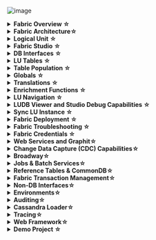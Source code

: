 ![image](/articles/images/welcome_to_wiki.png)
<meta name="google-site-verification" content="IJmQ9-boTYLbHPdfk46dZofapWD_WJAn1TlNP9E8W7s" />
<details>
<summary markdown="span"><strong>Fabric Overview <strong><a href="/articles/01_fabric_overview/README.md" style="text-decoration: none;">&#9734;</a></summary>
<!----<summary markdown="span"><strong>Fabric Overview<strong></summary>-->
<ul>
        <li><a href="/articles/01_fabric_overview/01_what%20is%20fabric.md">What is Fabric?</a></li>
        <li><a href="/articles/01_fabric_overview/02_fabric_glossary.md">Fabric Glossary</a></li>
</ul>
</details>

<details>
<summary markdown="span"><strong>Fabric Architecture<strong><a href="/articles/02_fabric_architecture/README.md" style="text-decoration: none;">&#9734;</a></summary><ul>
<li><a href="/articles/02_fabric_architecture/01_fabric_architecture_overview.md">Fabric Architecture Overview</a></li>
<li><a href="/articles/02_fabric_architecture/02_fabric_directories.md">Fabric Server- Main Directories</a></li>
<li><a href="/articles/02_fabric_architecture/03_fabric_basics_getting_started.md">Fabric Basics - Getting Started</a></li>
<li><a href="/articles/02_fabric_architecture/04_fabric_commands.md">Fabric Commands</a></li>
<li><a href="/articles/02_fabric_architecture/05_fabric_main_configuration_files.md">Fabric- Main Configuration Files</a></li>
<li><a href="/articles/02_fabric_architecture/06_cassandra_keyspaces_for_fabric.md">Cassandra Keyspaces for Fabric</a></li>
<li><a href="/articles/02_fabric_architecture/07_cassandra_basic_commands.md">Cassandra Basic Commands</a></li>
<li><a href="/articles/02_fabric_architecture/08_kafka_basic_commands.md">Kafka Basic Commands</a></li>
</ul>
</details>

<details>
<summary markdown="span"><strong>Logical Unit <strong><a href="/articles/03_logical_units/README.md" style="text-decoration: none;">&#9734;</a></summary><ul>
<li><a href="/articles/03_logical_units/01_LU_overview.md">LU Overview</a></li>
<li><a href="/articles/03_logical_units/02_create_a_logical_unit_flow.md">Create a Logical Unit - Flow</li>
<li><a href="/articles/03_logical_units/03_LU_schema_window.md">LU Schema Window</li>
<li><a href="/articles/03_logical_units/04_LU_properties.md">LU Properties</a></li>
<li><a href="/articles/03_logical_units/05_create_a_new_LU_object.md">Create New LU Object</a></li>
<li><a href="/articles/03_logical_units/06_auto_discovery_wizard.md">Auto Discovery Wizard</a></li>
<li><a href="/articles/03_logical_units/07_build__or_update_an_LU_schema.md">Auto Discovery - Build or Update LU Schema</a></li>
<li><a href="/articles/03_logical_units/08_define_root_table_and_instance_ID_LU_schema.md">Set Root Table and Instance ID Column</a></li>
<li><a href="/articles/03_logical_units/09_add_table_to_a_schema.md">Add a Table to a Schema</a></li>
<li><a href="/articles/03_logical_units/10_delete_table_from_a_schema.md">Delete a Table from a Schema</a></li>
<li><a href="/articles/03_logical_units/11_add_delete_table_population.md">Add/Delete Population from LU Schema</a></li>
<li><a href="/articles/03_logical_units/12_LU_hierarchy_and_linking_table_population.md">LU Hierarchy and Linking Table Populations</a></li>
<li><a href="/articles/03_logical_units/13_disable_enable_populations_in_schema.md">Disable/Enable Populations in the Schema</a></li>
<li><a href="/articles/03_logical_units/14_edit%20enrichment%20order.md">Edit Enrichment Order</a></li>
<li><a href="/articles/03_logical_units/15_LU_schema_edit_reference_tab.md">Editing References Tab</a></li>
<li><a href="/articles/03_logical_units/16_LU_schema_group_and_ungroup_tables.md">LU Schema: Group and Ungroup Tables</a></li>
<li><a href="/articles/03_logical_units/17_LU_schema_change_root_table.md">LU Schema: Change Root Table</a></li>
<li><a href="/articles/03_logical_units/18_LU_schema_refresh_LU_options.md">LU Schema: Refresh LU Options</a></li>
                </ul>
       </li>
</ul>
</details>

<details>
<summary markdown="span"><strong>Fabric Studio <strong><a href="/articles/04_fabric_studio/README.md" style="text-decoration: none;">&#9734;</a></summary><ul>
<li><a href="/articles/04_fabric_studio/01_UI_components_and_menus.md">Components and Menus</a></li>
<li><a href="/articles/04_fabric_studio/02_window_tab_context_menu.md">Window Tab Context Menu</li>
<li><a href="/articles/04_fabric_studio/03_diagram_and_toolbars.md">Diagrams and Toolbars</li>
<li><a href="/articles/04_fabric_studio/04_user_preferences.md">User Preferences</a></li>
<li><a href="/articles/04_fabric_studio/05_creating_a_new_project.md">Creating a New Project</a></li>
<li><a href="/articles/04_fabric_studio/06_adding_fabric_projects_to_version_control.md">Adding Fabric Projects to Version Control</a></li>
<li><a href="/articles/04_fabric_studio/07_best_practices_for_working_with_GIT_and_SVN.md">Best Practices for Working with GIT and SVN</a></li>
<li><a href="/articles/04_fabric_studio/08_fabric_project_tree.md">Fabric Project Tree</a></li>
<li><a href="/articles/04_fabric_studio/09_logic_files_and_categories.md">Logic Files and Categories</a></li>
<li><a href="/articles/04_fabric_studio/10_fabric_studio_validating_java_code_within_a_project.md">Fabric Studio Java Code Validation</a></li>
<li><a href="/articles/04_fabric_studio/11_fabric_studio_exporting_and_importing%20a_fabric_project.md">Fabric Project</a></li>
<li><a href="/articles/04_fabric_studio/12_shared_objects.md">Shared Objects</a></li>
</ul>
        </ul>
</details>

<details>
<summary markdown="span"><strong>DB Interfaces <strong><a href="/articles/05_DB_interfaces/README.md" style="text-decoration: none;">&#9734;</a></summary><ul>     
<li><a href="/articles/05_DB_interfaces/01_interfaces_overview.md"> Interfaces Overview</a></li>
<li><a href="/articles/05_DB_interfaces/02_interfaces_source_analysis_guidelines.md">Interfaces Source Analysis Guidelines</li>
<li><a href="/articles/05_DB_interfaces/03_DB_interfaces_overview.md">DB Interfaces Overview</li>
<li><a href="/articles/05_DB_interfaces/04_creating_a_new_database_interface.md">Creating a New Database Interface</a></li>
<li><a href="/articles/05_DB_interfaces/05_adding_a_fabric_remote_interface_type.md">Adding Fabric to Interface Type</a></li>
<li><a href="/articles/05_DB_interfaces/06_editing_interface_settings.md">Editing Interface Settings</a></li>
<li><a href="/articles/05_DB_interfaces/07_deleting_disabling_an_interface.md">Deleting Disabling an Interface</a></li>
<li><a href="/articles/05_DB_interfaces/08_clearing_the_database_objects_cache.md">Clearing DB Object Cache</a></li>
<li><a href="/articles/05_DB_interfaces/09_fabric_API_for_DB_interfaces.md">Fabric API for DB Interface</a></li>
<li><a href="/articles/05_DB_interfaces/10_database_types.md">Database Types</a></li>
        </ul>
</ul>
</details>

<details>
<summary markdown="span"><strong>LU Tables <strong><a href="/articles/06_LU_tables/README.md" style="text-decoration: none;">&#9734;</a></summary> <ul>
<li><a href="/articles/06_LU_tables/01_LU_tables_overview.md">LU Tables Overview</a></li>
<li><a href="/articles/06_LU_tables/02_create_an_LU_table.md">Create an LU Table</li>
<li><a href="/articles/06_LU_tables/03_table_indexes.md">Table Indexes</li>
<li><a href="/articles/06_LU_tables/04_table_properties.md">Table Properties</a></li>
</ul>
        </ul>
</details>
<details>
<summary markdown="span"><strong>Table Population <strong><a href="/articles/07_table_population/README.md" style="text-decoration: none;">&#9734;</a></summary><ul>
<li><a href="/articles/07_table_population/01_table_population_overview.md">Table Population Overview</a></li>
<li><a href="/articles/07_table_population/02_source_object_types.md">Source Object Types</li>
<li><a href="/articles/07_table_population/03_creating_a_new_table_population.md">Creating a New Table Population</li>
<li><a href="/articles/07_table_population/04_table_population_properties_tab.md">Table Population Properties Tab</a></li>
<li><a href="/articles/07_table_population/05_table_population_mode.md">Table Population Mode</a></li>
<li><a href="/articles/07_table_population/06_table_population_transformation_rules.md">Table Population Transformation Rules</a></li>
<li><a href="/articles/07_table_population/07_fabric_built_in_functions.md">Fabric Built-in Functions</a></li>
<li><a href="/articles/07_table_population/08_project_functions.md">Project Functions</a></li>
<li><a href="/articles/07_table_population/10_creating_a_project_function.md">Creating a Project Function</a></li>
<li><a href="/articles/07_table_population/11_1_creating_or_editing_a_root_function.md">Creating or Editing a Root Function</a></li>
<li><a href="/articles/07_table_population/11_2_root_functions_code_examples.md">Root Functions - Code Examples</a></li>
<li><a href="/articles/07_table_population/11_3_creating_an_LUDB_function.md">Creating an LUDB Function</a></li>
<li><a href="/articles/07_table_population/11_4_creating_a_trigger_function.md">Creating a Trigger Function</a></li>
<li><a href="/articles/07_table_population/11_lookup_tables.md">Lookup Tables</a></li>
<li><a href="/articles/07_table_population/12_table_population_diagram_outline.md">Table Population Diagram Outline</a></li>
<li><a href="/articles/07_table_population/13_LU_table_population_execution_order.md">Table Population Excecution Order</a></li>
<li><a href="/articles/07_table_population/14_table_population_based_Broadway.md">Table Population Based on a Broadway Flow</a></li>
</ul>
                </ul>
</details>


<details>
<summary markdown="span"><strong>Globals <strong><a href="/articles/08_globals/README.md" style="text-decoration: none;">&#9734;</a></summary><ul>
<li><a href="/articles/08_globals/01_globals_overview.md">Globals Overview</a></li>
<li><a href="/articles/08_globals/02_globals_use_cases.md">Globals Use Cases</li>
<li><a href="/articles/08_globals/03_set_globals.md">Set Globals</li>
<li><a href="/articles/08_globals/04_globals_code_examples.md">Globals Code Examples</a></li>
        </ul>
        </ul>
</details>

<details>
<summary markdown="span"><strong>Translations <strong><a href="/articles/09_translations/README.md" style="text-decoration: none;">&#9734;</a></summary><ul>
<li><a href="/articles/09_translations/01_translations_overview_and_use_cases.md">Translations Overview</a></li>
<li><a href="/articles/09_translations/02_creating_a_new_translation_in_fabric.md">Creating a New Translation in Fabric</a></li>
<li><a href="/articles/09_translations/03_data_population_in_a_translation.md">Data Population in Translation</a></li>
<li><a href="/articles/09_translations/04_using_translations_in_fabric.md">Using Translations in Fabric</a></li>
<li><a href="/articles/09_translations/05_translations_code_examples.md">Translations Code Examples</a></li>
</ul>
</ul>
</details>

<details>
<summary markdown="span"><strong>Enrichment Functions <strong><a href="/articles/10_enrichment_function/README.md" style="text-decoration: none;">&#9734;</a></summary><ul>
<li><a href="/articles/10_enrichment_function/01_enrichment_function_overview.md">Enrichment Function Overview</a></li>
<li><a href="/articles/10_enrichment_function/02_enrichment_vs_root_func_comparison_analysis.md">Enrichment vs. Root Function - Comparison Analysis</a></li>
<li><a href="/articles/10_enrichment_function/03_create_edit_enrichment_function.md">Create / Edit an Enrichment Function</a></li>
<li><a href="/articles/10_enrichment_function/04_code_examples_enrichment_function.md">Code Examples of Enrichment Function</a></li>
</ul>
        </ul>
</details>

<details>
<summary markdown="span"><strong>LU Navigation <strong><a href="/articles/12_LU_navigation/README.md" style="text-decoration: none;">&#9734;</a></summary><ul>
<li><a href="/articles/12_LU_navigation/01_Navigating_an_LU_schema.md">Navigating an LU Schema</a></li>
<li><a href="/articles/12_LU_navigation/02_searching_a_fabric_project.md">Searching a Fabric Project</a></li>
</ul>
        </ul>
</details>

<details>
<summary markdown="span"><strong>LUDB Viewer and Studio Debug Capabilities <strong><a href="/articles/13_LUDB_viewer_and_studio_debug_capabilities/README.md" style="text-decoration: none;">&#9734;</a></summary><ul>
<li><a href="/articles/13_LUDB_viewer_and_studio_debug_capabilities/01_data_viewer.md">Data Viewer</a></li>
<li><a href="/articles/13_LUDB_viewer_and_studio_debug_capabilities/02_fabric_studio_log_files.md">Fabric Studio Log Files</a></li>
<li><a href="/articles/13_LUDB_viewer_and_studio_debug_capabilities/03_debug_table_population.md">Debug Table Population</a></li>
</ul>
        </ul>
</details>

<details>
<summary markdown="span"><strong>Sync LU Instance <strong><a href="/articles/14_sync_LU_instance/README.md" style="text-decoration: none;">&#9734;</a></summary><ul>
<li><a href="/articles/14_sync_LU_instance/01_sync_LUI_overview.md">Sync LUI Overview</a></li>
<li><a href="/articles/14_sync_LU_instance/02_sync_modes.md">Sync Modes</li>
<li><a href="/articles/14_sync_LU_instance/03_sync_ignore_source_exception.md">Sync- Ignore Source Exception</li>
<li><a href="/articles/14_sync_LU_instance/04_sync_methods.md">Sync Methods</a></li>
<li><a href="/articles/14_sync_LU_instance/05_sync_decision_functions.md">Sync – Decision Functions</a></li>
<li><a href="/articles/14_sync_LU_instance/06_sync_decision_functions_recommendations.md">Sync Decision Functions Recommendations</a></li>
<li><a href="/articles/14_sync_LU_instance/07_sync_levels.md">Sync Levels</a></li>
<li><a href="/articles/14_sync_LU_instance/08_sync_timeout.md">Sync Timeout</a></li>
<li><a href="/articles/14_sync_LU_instance/09_skip_sync.md">Skip Sync</a></li>
<li><a href="/articles/14_sync_LU_instance/10_sync_behavior_summary.md">Sync Behavior Summary</a></li>
        </ul>
</ul>
</details>

<details>
<summary markdown="span"><strong>Fabric Deployment <strong><a href="/articles/16_deploy_fabric/README.md" style="text-decoration: none;">&#9734;</a></summary><ul>
<li><a href="/articles/16_deploy_fabric/01_deploy_Fabric_project.md">Deploy Fabric Project</a></li>
<li><a href="/articles/16_deploy_fabric/02_deploy_from_Fabric_Studio.md">Deploy from Fabric Studio</a></li>
<li><a href="/articles/16_deploy_fabric/03_offline_deploy.md">Offline Deploy</a></li>
</ul>
        </ul>
</details>

<details>
<summary markdown="span"><strong>Fabric Troubleshooting <strong><a href="/articles/21_Fabric_troubleshooting/README.md" style="text-decoration: none;">&#9734;</a></summary><ul>
<li><a href="/articles/21_Fabric_troubleshooting/01_Fabric_troubleshooting_overview.md">Fabric Troubleshooting Overview</a></li>
<li><a href="/articles/21_Fabric_troubleshooting/02_Fabric_troubleshooting_log_files.md">Fabric Troubleshooting Log Files</a></li>
</ul>
        </ul>
</details>

<details>
<summary markdown="span"><strong>Fabric Credentials <strong><a href="/articles/17_fabric_credentials/README.md" style="text-decoration: none;">&#9734;</a></summary><ul>
<li><a href="/articles/17_fabric_credentials/01_fabric_credentials_overview.md">Fabric Credentials Overview</a></li>
<li><a href="/articles/17_fabric_credentials/02_fabric_credentials_commands.md">Fabric Credentials Commands</a></li>
<li><a href="/articles/17_fabric_credentials/03_fabric_credentials_backup.md">Fabric Credentials Backup</a></li>
</ul>
        </ul>
</details>

<details>
<summary markdown="span"><strong>Web Services and Graphit<strong><a href="/articles/15_web_services_and_graphit/README.md" style="text-decoration: none;">&#9734;</a></summary><ul>
<li><a href="/articles/15_web_services_and_graphit/01_web_services_overview.md">Overview</a></li>
<li><a href="/articles/15_web_services_and_graphit/02_web_services_properties.md">Properties</a></li>
<li><a href="/articles/15_web_services_and_graphit/03_create_a_web_service.md">Create a Web Service</a></li>
<li><a href="/articles/15_web_services_and_graphit/04_web_services_function_basic_structure.md">Function Basic Structure</a></li>
<li><a href="/articles/15_web_services_and_graphit/05_edit_web_service_code.md">Edit Web Service Code</a></li>
<li><a href="/articles/15_web_services_and_graphit/06_web_services_code_examples.md">Code Examples</a></li>
<li><a href="/articles/15_web_services_and_graphit/07_deploy_web_services.md">Deploy Web Services</a></li>
<li><a href="/articles/15_web_services_and_graphit/08_web_services_input_parameters.md">Web Service Input Parameters</a></li>
<li><a href="/articles/15_web_services_and_graphit/09_swagger.md">Swagger</a></li>
<li><a href="/articles/15_web_services_and_graphit/10_legacy_annotation.md">Legacy Annotation</a></li>
<li><a href="/articles/15_web_services_and_graphit/11_response_codes.md">Response Codes</a></li>
<li><a href="/articles/15_web_services_and_graphit/12_Supported_Verbs_Get.md">Supported Verbs - GET</a></li>
<li><a href="/articles/15_web_services_and_graphit/13_Supported_Verbs_Post.md">Supported Verbs - POST</a></li>
<li><a href="/articles/15_web_services_and_graphit/14_Supported_Verbs_Put.md">Supported Verbs - PUT</a></li>
<li><a href="/articles/15_web_services_and_graphit/15_Supported_Verbs_Delete.md">Supported Verbs - DELETE</a></li>
<li><a href="/articles/15_web_services_and_graphit/16_rest_api_additions.md">REST API Additions</a></li>
<li><a href="/articles/15_web_services_and_graphit/17_Graphit/01_graphit_overview.md">Graphit Overview</a></li>
<li><a href="/articles/15_web_services_and_graphit/17_Graphit/02_create_and_edit_a_graphit_file.md">Create and Edit a Graphit File</a></li> 
<li><a href="/articles/15_web_services_and_graphit/17_Graphit/03_graphit_node_types.md">Graphit Nodes Types</a></li> 
<li><a href="/articles/15_web_services_and_graphit/17_Graphit/04_graphit_node_properties.md">Graphit Nodes Properties</a></li> 
<li><a href="/articles/15_web_services_and_graphit/17_Graphit/05_graphit_debugging.md">Graphit Debugging</a></li> 
<li><a href="/articles/15_web_services_and_graphit/17_Graphit/06_using_graphit_files_with_parameters.md">Graphit Parameters</a></li> 
<li><a href="/articles/15_web_services_and_graphit/17_Graphit/07_invoking_graphit_files.md">Invoking Graphit Files</a></li> 
<li><a href="/articles/15_web_services_and_graphit/17_Graphit/08_invoke_javacode_from_graphit.md">Invoke Java from Graphit</a></li> 
<li><a href="/articles/15_web_services_and_graphit/17_Graphit/09_invoke_graphit_from_outside_studio.md">Invoke Graphit from Outside Fabric Studio</a></li> 
<li><a href="/articles/15_web_services_and_graphit/17_Graphit/10_graphit_examples.md">Graphit Examples</a></li>
</ul> 
         </ul>
</details>
<details>
<summary markdown="span"><strong>Change Data Capture (CDC) Capabilities<strong><a href="/articles/18_fabric_cdc/README.md" style="text-decoration: none;">&#9734;</a></summary><ul>
<li><a href=/articles/18_fabric_cdc/01_change_data_capture_overview.md>CDC Overview</a></li>
<li><a href="/articles/18_fabric_cdc/02_cdc_process_architecture.md">CDC Process Architecture</a></li>
<li><a href="/articles/18_fabric_cdc/03_cdc_messages.md">CDC Messages</a></li>
<li><a href="/articles/18_fabric_cdc/04_cdc_publication_flow.md">CDC Publication Flow</a></li>
<li><a href="/articles/18_fabric_cdc/05_cdc_consumers_implementation.md">CDC Implementation Steps</a></li>
<li><a href="/articles/18_fabric_cdc/06_cdc_configuration.md">CDC Configuration</a></li>
<li><a href="/articles/18_fabric_cdc/cdc_consumers/README.md">CDC Consumers</a></li>   
</ul> 
</ul> 
</details>        
<details>
<summary markdown="span"><strong>Broadway<strong><a href="/articles/19_Broadway/README.md" style="text-decoration: none;">&#9734;</a></summary><ul>
<li><a href="/articles/19_Broadway/01_broadway_overview.md">Broadway Overview</a></li>
<li><a href="/articles/19_Broadway/02_broadway_high_level_components.md">Broadway High Level Components</a></li>
<li><a href="/articles/19_Broadway/02a_broadway_flow_overview.md">Broadway Flow Overview</a></li>
<li><a href="/articles/19_Broadway/03_broadway_actor.md">Broadway Actor Overview</a></li>
<li><a href="/articles/19_Broadway/03_broadway_actor_window.md">Broadway Actor Window</a></li>
<li><a href="/articles/19_Broadway/04_built_in_actor_types.md">Built-in Actor Types</a></li>
<li><a href="/articles/19_Broadway/actors/README.md">Actors Specifications and Examples</a></li>
<li><a href="/articles/19_Broadway/05_data_types.md">Broadway Data Types</a></li>
<li><a href="/articles/19_Broadway/06_export_actor.md">Actor Inheritance Mechanism</a></li>
<li><a href="/articles/19_Broadway/07_broadway_flow_linking_actors.md">Linking Actors in Broadway Flow</a></li>  
<li><a href="/articles/19_Broadway/08_show_only_connected_actors.md">Show Only Connected Actors</a></li>  
<li><a href="/articles/19_Broadway/09_broadway_integration_with_Fabric.md">Broadway Integration with Fabric</a></li>
<li><a href="/articles/19_Broadway/17_tutorial_and_flow_examples.md">Broadway Tutorial and Flow Examples</a></li>
<li><a href="/articles/19_Broadway/18_broadway_flow_window.md">Broadway Flow Window</a></li>
<li><a href="/articles/19_Broadway/19_broadway_flow_stages.md">Broadway Stages</a></li>
<li><a href="/articles/19_Broadway/21_iterations.md">Iterations in Broadway</a></li>
<li><a href="/articles/19_Broadway/22_broadway_flow_inner_flows.md">Inner Flows</a></li>
<li><a href="/articles/19_Broadway/23_transactions.md">Transactions</a></li>
<li><a href="/articles/19_Broadway/24_error_handling.md">Error Handling</a></li>
<li><a href="/articles/19_Broadway/25_broadway_flow_window_run_and_debug_flow.md">Run and Debug Broadway Flow</a></li>
<li><a href="/articles/19_Broadway/27_broadway_data_inspection.md">Broadway Data Inspector</a></li>
</ul> 
</ul> 
</details> 


<details>
<summary markdown="span"><strong>Jobs & Batch Services<strong><a href="/articles/20_jobs_and_batch_services/README.md" style="text-decoration: none;">&#9734;</a></summary><ul>
<li><a href="/articles/20_jobs_and_batch_services/01_fabric_jobs_overview.md">Overview</a></li>
<li><a href="/articles/20_jobs_and_batch_services/02_jobs_flow_and_status.md">Jobs Lifecycle & Flows</a></li>
<li><a href="/articles/20_jobs_and_batch_services/03_create_a_new_user_job.md">User Jobs</a></li>
<li><a href="/articles/20_jobs_and_batch_services/04_create_a_new_process_job.md">Process Jobs</a></li>
<li><a href="/articles/20_jobs_and_batch_services/05_create_a_new_broadway_job.md">Broadway Jobs</a></li>
<li><a href="/articles/20_jobs_and_batch_services/07_jobs_commands.md">Commands list</a></li>
<li><a href="/articles/20_jobs_and_batch_services/08_jobs_table_fields.md">Operational Tables</a></li>
<li><a href="/articles/20_jobs_and_batch_services/09_jobs_configuration.md">Jobs Configuration</a></li>
<li><a href="/articles/20_jobs_and_batch_services/10_jobs_and_batches_affinity.md">Fabric Affinity Concept</a></li>
<li><a href="/articles/20_jobs_and_batch_services/11_batch_process_overview.md">Batch Processes</a></li>
<li><a href="/articles/20_jobs_and_batch_services/12_batch_sync_commands.md">Batch Synchronization</a></li>
<li><a href="/articles/20_jobs_and_batch_services/13_migrate_commands.md">Migrate Command</a></li>
<li><a href="/articles/20_jobs_and_batch_services/14_instances_groups.md">Instance Groups</a></li>
<li><a href="/articles/20_jobs_and_batch_services/15_batch_broadway_commands.md">Broadway flows & Batches</a></li>
<li><a href="/articles/20_jobs_and_batch_services/16_batch_CDC_commands.md">CDC Republish & Batches</a></li>
<li><a href="/articles/20_jobs_and_batch_services/17_batch_process_flow.md">Batch Processes Flows</a></li>
</ul>
</details>        


<details>
<summary markdown="span"><strong>Reference Tables & CommonDB<strong><a href="/articles/22_reference(commonDB)_tables/README.md" style="text-decoration: none;">&#9734;</a></summary><ul>
<li><a href="/articles/22_reference(commonDB)_tables/01_fabric_commonDB_overview.md">Overview</a></li>
<li><a href="/articles/22_reference(commonDB)_tables/02_reference_table_fabric_studio.md">Reference Tables in Fabric Studio</a></li>
<li><a href="/articles/22_reference(commonDB)_tables/03_fabric_commonDB_runtime.md">Reference Tables in Fabric Runtime</a></li>
<li><a href="/articles/22_reference(commonDB)_tables/04_fabric_commonDB_sync.md">commonDB Synchronization</a></li>
<li><a href="/articles/22_reference(commonDB)_tables/05_commonDB_sync_modes_and_flow.md">Reference Tables Synchronization</a></li>
<li><a href="/articles/22_reference(commonDB)_tables/06_fabric_commonDB_misc.md">commonDB Behind the Scene</a></li>
<li><a href="/articles/22_reference(commonDB)_tables/07_fabric_commonDB_configuration.md">commonDB Configuration</a></li>
</ul>
</details> 

<details>
<summary markdown="span"><strong>Fabric Transaction Management<strong><a href="/articles/23_fabric_transactions/README.md" style="text-decoration: none;">&#9734;</a></summary><ul>
<li><a href="/articles/23_fabric_transactions/01_fabric_transactions_overview.md">Fabric Transaction Management Overview</a></li>
<li><a href="/articles/23_fabric_transactions/02_fabric_transactions.md">Fabric Transactions</a></li>
<li><a href="/articles/23_fabric_transactions/03_trx_code_examples.md">Transactions Code Examples</a></li>
</details> 

<details>
<summary markdown="span"><strong>Non-DB Interfaces<strong><a href="/articles/24_non_DB_interfaces/README.md" style="text-decoration: none;">&#9734;</a></summary><ul>
<li><a href="/articles/24_non_DB_interfaces/01_nondb_interfaces_overview.md">Non-DB Interfaces Overview</a></li>
<li><a href="/articles/24_non_DB_interfaces/02_SFTP_interface.md">SFTP Interface</a></li>
<li><a href="/articles/24_non_DB_interfaces/03_kafka_interface.md">Kafka Interface</a></li>
<li><a href="/articles/24_non_DB_interfaces/04_JMS_interface.md">JMS Interface</a></li>
<li><a href="/articles/24_non_DB_interfaces/05_HTTP_interface.md">HTTP Interface</a></li>
<li><a href="/articles/24_non_DB_interfaces/06_local_file_sys.md">Local File System Interface</a></li>
<li><a href="/articles/24_non_DB_interfaces/07_custom_interface.md">Custom Interface</a></li>
<li><a href="/articles/24_non_DB_interfaces/08_SMTP_interface.md">SMTP Interface</a></li>
<li><a href="/articles/24_non_DB_interfaces/09_redis_interface.md">Redis Interface</a></li>
</details> 

<details>
<summary markdown="span"><strong>Environments<strong><a href="/articles/25_environments/README.md" style="text-decoration: none;">&#9734;</a></summary><ul>
<li><a href="/articles/25_environments/01_environments_overview.md">Environments Overview</a></li>
<li><a href="/articles/25_environments/02_create_new_environment.md">Create New Environment</a></li>
<li><a href="/articles/25_environments/03_deploy_env_from_Fabric_Studio.md">Deploy Environment from Fabric Studio</a></li>
<li><a href="/articles/25_environments/04_offline_deployment.md">Offline Environment Deployment</a></li>
<li><a href="/articles/25_environments/05_set_and_list_commands.md">SET and LIST Commands for Environments</a></li>
</details> 

<details>
<summary markdown="span"><strong>Auditing<strong><a href="/articles/27_auditing/README.md" style="text-decoration: none;">&#9734;</a></summary><ul>
<li><a href="/articles/27_auditing/01_auditing_overview.md">Auditing Overview</a></li>
<li><a href="/articles/27_auditing/02_filtering_strategy.md">Filtering Strategy</a></li>
<li><a href="/articles/27_auditing/03_persistence_strategy.md">Persistence Strategy</a></li>
</details>  

<details>
<summary markdown="span"><strong>Cassandra Loader<strong><a href="/articles/28_cassandra_loader/README.md" style="text-decoration: none;">&#9734;</a></summary><ul>
<li><a href="/articles/28_cassandra_loader/01_cassandra_loader_overview.md">Cassandra Loader Overview</a></li>
<li><a href="/articles/28_cassandra_loader/02_loader_architecture.md">Cassandra Loader Architecture</a></li>
<li><a href="/articles/28_cassandra_loader/03_loader_configuration.md">Cassandra Loader Configuration</a></li>
<li><a href="/articles/28_cassandra_loader/04_loader_invocation.md">Cassandra Loader Invocation and JMX</a></li>
</details>  

 <details>
<summary markdown="span"><strong>Tracing<strong><a href="/articles/29_tracing/README.md" style="text-decoration: none;">&#9734;</a></summary><ul>
<li><a href="/articles/29_tracing/01_tracing_overview.md">Tracing Overview</a></li>
<li><a href="/articles/29_tracing/02_trace_command.md">Trace Commands</a></li>
<li><a href="/articles/29_tracing/03_trace_examples.md">Trace Examples</a></li>
<li><a href="/articles/29_tracing/04_trace_custom.md">Trace Custom</a></li>
<li><a href="/articles/29_tracing/05_trace_view.md">Trace View</a></li>
</details>    

<details>
<summary markdown="span"><strong>Web Framework<strong><a href="/articles/30_web_framework/README.md" style="text-decoration: none;">&#9734;</a></summary><ul>
<li><a href="/articles/30_web_framework/01_web_framework_overview.md">Web Framework Overview</a></li>
<li><a href="/articles/30_web_framework/02_preintegrated_apps_overview.md">Pre-Integrated Application Overview</a></li>
<li><a href="/articles/30_web_framework/03_web_admin_application.md">Web Admin Application</a></li>
</details>    

<details>
<summary markdown="span"><strong>Demo Project <strong><a href="/articles/demo_project" style="text-decoration: none;">&#9734;</a></summary>       

